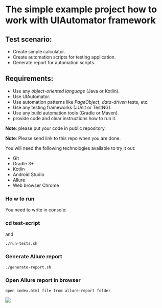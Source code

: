 # The simple example project how to work with UIAutomator framework

## Test scenario:
- Create simple calculator.
- Create automation scripts for testing application.
- Generate report for automation scripts. 
    
## Requirements:
- Use any *object-oriented language* (Java or Kotlin).
- Use UIAutomator.
- Use automation patterns like *PageObject*, *data-driven* tests, etc.
- Use any testing frameworks (JUnit or TestNG).
- Use any build automation tools (Gradle or Maven).
- provide code and clear instructions how to run it.

**Note**: please put your code in public repository.

**Note**: Please send link to this repo when you are done.

You will need the following technologies available to try it out:
* Git
* Gradle 3+
* Kotlin
* Android Studio
* Allure 
* Web browser Chrome

### Ho w to run

 You need to write in console: 
 
 ### cd test-script
 
 and 
 
```./run-tests.sh ```

### Generate Allure report 

```./generate-report.sh ```

### Open Allure report in browser

```open index.html file from allure-report folder```


![](https://d.radikal.ru/d06/2104/de/cf4199df7785.png) 

![]()

![]()
